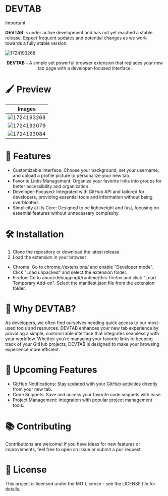 # DEVTAB

> [!IMPORTANT]
> **DEVTAB** is under active development and has not yet reached a stable release. Expect frequent updates and potential changes as we work towards a fully stable version.

![1724193268](https://github.com/user-attachments/assets/0f7c6748-a93e-461d-b148-a22ac69ebdd7)

<div align="center">
  <p><strong>DEVTAB</strong> - A simple yet powerful browser extension that replaces your new tab page with a developer-focused interface.</p>
</div>

# 🖌️ Preview

| Images |
|-------|
| ![1724193268](https://github.com/user-attachments/assets/0f7c6748-a93e-461d-b148-a22ac69ebdd7)|
| ![1724193079](https://github.com/user-attachments/assets/cc4c8632-bd39-442e-8bf8-77547df9e4ca)|
| ![1724193084](https://github.com/user-attachments/assets/48222330-96f8-4418-897f-38df07f47036)|

# 🚀 Features

- Customizable Interface: Choose your background, set your username, and upload a profile picture to personalize your new tab.
- Favorite Links Management: Organize your favorite links into groups for better accessibility and organization.
- Developer-Focused: Integrated with GitHub API and tailored for developers, providing essential tools and information without being overbloated.
- Simplicity at Its Core: Designed to be lightweight and fast, focusing on essential features without unnecessary complexity.

# 🛠️ Installation

1. Clone the repository or download the latest release.
2. Load the extension in your browser:
  - Chrome: Go to chrome://extensions/ and enable "Developer mode". Click "Load unpacked" and select the extension folder.
  - Firefox: Go to about:debugging#/runtime/this-firefox and click "Load Temporary Add-on". Select the manifest.json file from the extension folder.

# 🌟 Why DEVTAB?

As developers, we often find ourselves needing quick access to our most-used tools and resources. DEVTAB enhances your new tab experience by providing a simple, customizable interface that integrates seamlessly with your workflow. Whether you’re managing your favorite links or keeping track of your GitHub projects, DEVTAB is designed to make your browsing experience more efficient.

# 🧩 Upcoming Features

- GitHub Notifications: Stay updated with your GitHub activities directly from your new tab.
- Code Snippets: Save and access your favorite code snippets with ease.
- Project Management: Integration with popular project management tools.

# 📚 Contributing
Contributions are welcome! If you have ideas for new features or improvements, feel free to open an issue or submit a pull request.

# 📄 License
This project is licensed under the MIT License - see the LICENSE file for details.

